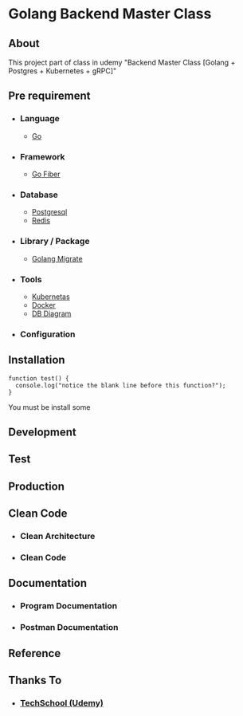 # Golang Backend Master Class

## About

This project part of class in udemy "Backend Master Class [Golang + Postgres + Kubernetes + gRPC]"

## Pre requirement

- ### Language

  - [Go](https://go.dev/)

- ### Framework

  - [Go Fiber](https://gofiber.io/)

- ### Database

  - [Postgresql](https://www.postgresql.org/)
  - [Redis](https://redis.io/)

- ### Library / Package

  - [Golang Migrate](https://github.com/golang-migrate/migrate)

- ### Tools

  - [Kubernetas](https://kubernetes.io/id/)
  - [Docker](https://www.docker.com/)
  - [DB Diagram](https://dbdiagram.io/)

- ### Configuration

## Installation

```
function test() {
  console.log("notice the blank line before this function?");
}
```

You must be install some

## Development

## Test

## Production

## Clean Code

- ### Clean Architecture
- ### Clean Code

## Documentation

- ### Program Documentation
- ### Postman Documentation

## Reference

## Thanks To

- ### [TechSchool (Udemy)](https://www.udemy.com/user/tech-school/)
